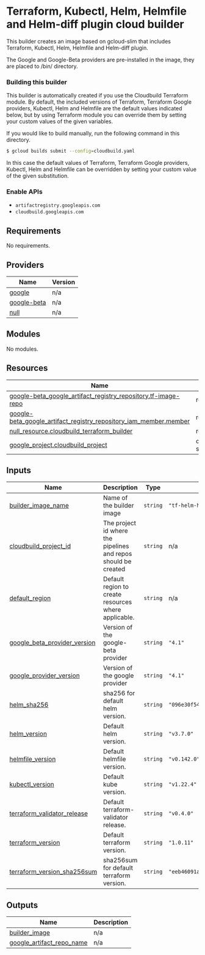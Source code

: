 # Terraform, Kubectl, Helm, Helmfile and Helm-diff plugin cloud builder

This builder creates an image based on gcloud-slim that includes Terraform, Kubectl, Helm, Helmfile and Helm-diff plugin.

The Google and Google-Beta providers are pre-installed in the image, they are placed to /bin/ directory.

### Building this builder
This builder is automatically created if you use the Cloudbuild Terraform module.
By default, the included versions of Terraform, Terraform Google providers, Kubectl, Helm and Helmfile are the default values indicated below, but by using Terraform module you can override them by setting your custom values of the given variables.

If you would like to build manually, run the following command in this directory.
```sh
$ gcloud builds submit --config=cloudbuild.yaml
```
In this case the default values of Terraform, Terraform Google providers, Kubectl, Helm and Helmfile can be overridden by setting your custom value of the given substitution.

### Enable APIs
* `artifactregistry.googleapis.com`
* `cloudbuild.googleapis.com`

<!-- BEGIN_TF_DOCS -->
## Requirements

No requirements.

## Providers

| Name | Version |
|------|---------|
| <a name="provider_google"></a> [google](#provider\_google) | n/a |
| <a name="provider_google-beta"></a> [google-beta](#provider\_google-beta) | n/a |
| <a name="provider_null"></a> [null](#provider\_null) | n/a |

## Modules

No modules.

## Resources

| Name | Type |
|------|------|
| [google-beta_google_artifact_registry_repository.tf-image-repo](https://registry.terraform.io/providers/hashicorp/google-beta/latest/docs/resources/google_artifact_registry_repository) | resource |
| [google-beta_google_artifact_registry_repository_iam_member.member](https://registry.terraform.io/providers/hashicorp/google-beta/latest/docs/resources/google_artifact_registry_repository_iam_member) | resource |
| [null_resource.cloudbuild_terraform_builder](https://registry.terraform.io/providers/hashicorp/null/latest/docs/resources/resource) | resource |
| [google_project.cloudbuild_project](https://registry.terraform.io/providers/hashicorp/google/latest/docs/data-sources/project) | data source |

## Inputs

| Name | Description | Type | Default | Required |
|------|-------------|------|---------|:--------:|
| <a name="input_builder_image_name"></a> [builder\_image\_name](#input\_builder\_image\_name) | Name of the builder image | `string` | `"tf-helm-helmfile-kubectl-image"` | no |
| <a name="input_cloudbuild_project_id"></a> [cloudbuild\_project\_id](#input\_cloudbuild\_project\_id) | The project id where the pipelines and repos should be created | `string` | n/a | yes |
| <a name="input_default_region"></a> [default\_region](#input\_default\_region) | Default region to create resources where applicable. | `string` | n/a | yes |
| <a name="input_google_beta_provider_version"></a> [google\_beta\_provider\_version](#input\_google\_beta\_provider\_version) | Version of the google-beta provider | `string` | `"4.1"` | no |
| <a name="input_google_provider_version"></a> [google\_provider\_version](#input\_google\_provider\_version) | Version of the google provider | `string` | `"4.1"` | no |
| <a name="input_helm_sha256"></a> [helm\_sha256](#input\_helm\_sha256) | sha256 for default helm version. | `string` | `"096e30f54c3ccdabe30a8093f8e128dba76bb67af697b85db6ed0453a2701bf9"` | no |
| <a name="input_helm_version"></a> [helm\_version](#input\_helm\_version) | Default helm version. | `string` | `"v3.7.0"` | no |
| <a name="input_helmfile_version"></a> [helmfile\_version](#input\_helmfile\_version) | Default helmfile version. | `string` | `"v0.142.0"` | no |
| <a name="input_kubectl_version"></a> [kubectl\_version](#input\_kubectl\_version) | Default kube version. | `string` | `"v1.22.4"` | no |
| <a name="input_terraform_validator_release"></a> [terraform\_validator\_release](#input\_terraform\_validator\_release) | Default terraform-validator release. | `string` | `"v0.4.0"` | no |
| <a name="input_terraform_version"></a> [terraform\_version](#input\_terraform\_version) | Default terraform version. | `string` | `"1.0.11"` | no |
| <a name="input_terraform_version_sha256sum"></a> [terraform\_version\_sha256sum](#input\_terraform\_version\_sha256sum) | sha256sum for default terraform version. | `string` | `"eeb46091a42dc303c3a3c300640c7774ab25cbee5083dafa5fd83b54c8aca664"` | no |

## Outputs

| Name | Description |
|------|-------------|
| <a name="output_builder_image"></a> [builder\_image](#output\_builder\_image) | n/a |
| <a name="output_google_artifact_repo_name"></a> [google\_artifact\_repo\_name](#output\_google\_artifact\_repo\_name) | n/a |
<!-- END_TF_DOCS -->